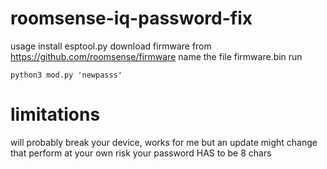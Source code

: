 # roomsense-iq-password-fix
usage
install esptool.py 
download firmware from https://github.com/roomsense/firmware
name the file firmware.bin
run 
```
python3 mod.py 'newpasss'
```
# limitations
will probably break your device, works for me but an update might change that perform at your own risk
your password HAS to be 8 chars


